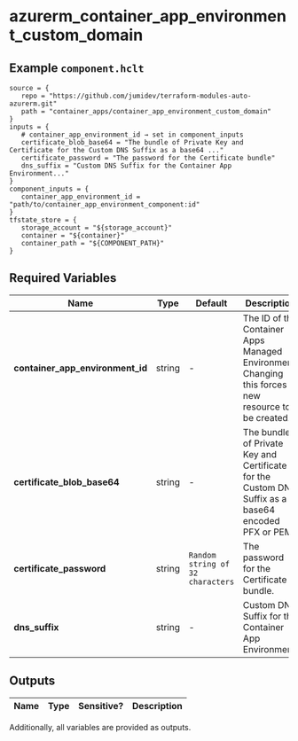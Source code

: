 # azurerm_container_app_environment_custom_domain



## Example `component.hclt`

```hcl
source = {
   repo = "https://github.com/jumidev/terraform-modules-auto-azurerm.git"   
   path = "container_apps/container_app_environment_custom_domain"   
}
inputs = {
   # container_app_environment_id → set in component_inputs
   certificate_blob_base64 = "The bundle of Private Key and Certificate for the Custom DNS Suffix as a base64 ..."   
   certificate_password = "The password for the Certificate bundle"   
   dns_suffix = "Custom DNS Suffix for the Container App Environment..."   
}
component_inputs = {
   container_app_environment_id = "path/to/container_app_environment_component:id"   
}
tfstate_store = {
   storage_account = "${storage_account}"   
   container = "${container}"   
   container_path = "${COMPONENT_PATH}"   
}
```

## Required Variables

| Name | Type |  Default  |  Description |
| ---- | --------- |  ----------- | ----------- |
| **container_app_environment_id** | string |  -  |  The ID of the Container Apps Managed Environment. Changing this forces a new resource to be created. | 
| **certificate_blob_base64** | string |  -  |  The bundle of Private Key and Certificate for the Custom DNS Suffix as a base64 encoded PFX or PEM. | 
| **certificate_password** | string |  `Random string of 32 characters`  |  The password for the Certificate bundle. | 
| **dns_suffix** | string |  -  |  Custom DNS Suffix for the Container App Environment. | 



## Outputs

| Name | Type | Sensitive? | Description |
| ---- | ---- | --------- | --------- |

Additionally, all variables are provided as outputs.
